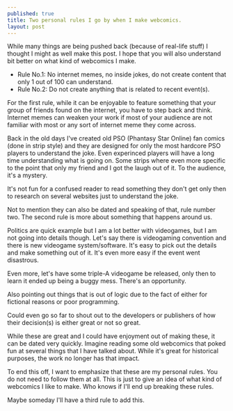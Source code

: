 ```yaml
---
published: true
title: Two personal rules I go by when I make webcomics.
layout: post
---
```

While many things are being pushed back (because of real-life stuff) I thought I might as well make this post. I hope that you will also understand bit better on what kind of webcomics I make.

*  Rule No.1: No internet memes, no inside jokes, do not create content that only 1 out of 100 can understand.
*  Rule No.2: Do not create anything that is related to recent event(s).

For the first rule, while it can be enjoyable to feature something that your group of friends found on the internet, you have to step back and think. Internet memes can weaken your work if most of your audience are not familiar with most or any sort of internet meme they come across.

Back in the old days I've created old PSO (Phantasy Star Online) fan comics (done in strip style) and they are designed for only the most hardcore PSO players to understand the joke. Even experinced players will have a long time understanding what is going on. Some strips where even more specific to the point that only my friend and I got the laugh out of it. To the audience, it's a mystery.

It's not fun for a confused reader to read something they don't get only then to research on several websites just to understand the joke.

Not to mention they can also be dated and speaking of that, rule number two. The second rule is more about something that happens around us.

Politics are quick example but I am a lot better with videogames, but I am not going into details though. Let's say there is videogaming convention and there is new videogame system/software. It's easy to pick out the details and make something out of it. It's even more easy if the event went disastrous.

Even more, let's have some triple-A videogame be released, only then to learn it ended up being a buggy mess. There's an opportunity.

Also pointing out things that is out of logic due to the fact of either for fictional reasons or poor programming. 

Could even go so far to shout out to the developers or publishers of how their decision(s) is either great or not so great.

While these are great and I could have enjoyment out of making these, it can be dated very quickly. Imagine reading some old webcomics that poked fun at several things that I have talked about. While it's great for historical purposes, the work no longer has that impact.

To end this off, I want to emphasize that these are my personal rules. You do not need to follow them at all. This is just to give an idea of what kind of webcomics I like to make. Who knows if I'll end up breaking these rules.

Maybe someday I'll have a third rule to add this.
